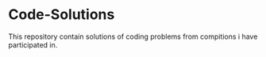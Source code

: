 # Code-Solutions

This repository contain solutions of coding problems from compitions i have participated in.
